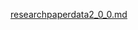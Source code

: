 [researchpaperdata2_0_0.md](https://github.com/user-attachments/files/19816756/researchpaperdata2_0_0.md)
